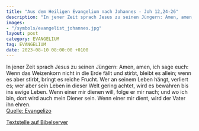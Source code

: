 ```yaml
---
title: "Aus dem Heiligen Evangelium nach Johannes - Joh 12,24-26"
description: "In jener Zeit sprach Jesus zu seinen Jüngern: Amen, amen, ich sage euch: Wenn das Weizenkorn nicht in die Erde fällt und stirbt, bleibt es allein; wenn es aber stirbt, bringt es reiche Frucht. Wer an seinem Leben hängt, verliert es; wer aber sein Leben in dieser Welt gering achte...."
images:
- "/symbols/evangelist_johannes.jpg"
layout: post
category: EVANGELIUM
tag: EVANGELIUM
date: 2023-08-10 08:00:00 +0100
---
```

In jener Zeit sprach Jesus zu seinen Jüngern: Amen, amen, ich sage euch: Wenn das Weizenkorn nicht in die Erde fällt und stirbt, bleibt es allein; wenn es aber stirbt, bringt es reiche Frucht.
Wer an seinem Leben hängt, verliert es; wer aber sein Leben in dieser Welt gering achtet, wird es bewahren bis ins ewige Leben.<!--more-->
Wenn einer mir dienen will, folge er mir nach; und wo ich bin, dort wird auch mein Diener sein. Wenn einer mir dient, wird der Vater ihn ehren.<br>
[Quelle: Evangelizo](https://evangeliumtagfuertag.org/DE/gospel)

[Textstelle auf Bibelserver](https://www.bibleserver.com/EU/Johannes12,24-26)
